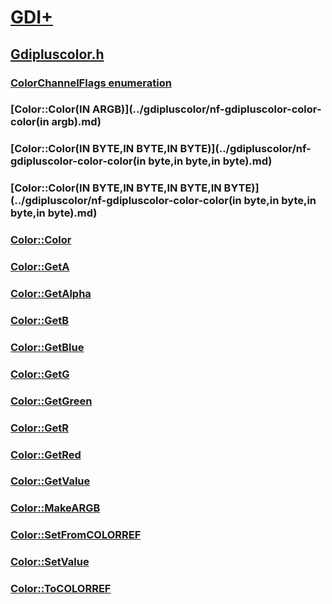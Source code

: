 # [GDI+](../_gdiplus/index.md)
## [Gdipluscolor.h](index.md)
### [ColorChannelFlags enumeration](../gdipluscolor/ne-gdipluscolor-colorchannelflags.md)
### [Color::Color(IN ARGB)](../gdipluscolor/nf-gdipluscolor-color-color(in argb).md)
### [Color::Color(IN BYTE,IN BYTE,IN BYTE)](../gdipluscolor/nf-gdipluscolor-color-color(in byte,in byte,in byte).md)
### [Color::Color(IN BYTE,IN BYTE,IN BYTE,IN BYTE)](../gdipluscolor/nf-gdipluscolor-color-color(in byte,in byte,in byte,in byte).md)
### [Color::Color](../gdipluscolor/nf-gdipluscolor-color-color.md)
### [Color::GetA](../gdipluscolor/nf-gdipluscolor-color-geta.md)
### [Color::GetAlpha](../gdipluscolor/nf-gdipluscolor-color-getalpha.md)
### [Color::GetB](../gdipluscolor/nf-gdipluscolor-color-getb.md)
### [Color::GetBlue](../gdipluscolor/nf-gdipluscolor-color-getblue.md)
### [Color::GetG](../gdipluscolor/nf-gdipluscolor-color-getg.md)
### [Color::GetGreen](../gdipluscolor/nf-gdipluscolor-color-getgreen.md)
### [Color::GetR](../gdipluscolor/nf-gdipluscolor-color-getr.md)
### [Color::GetRed](../gdipluscolor/nf-gdipluscolor-color-getred.md)
### [Color::GetValue](../gdipluscolor/nf-gdipluscolor-color-getvalue.md)
### [Color::MakeARGB](../gdipluscolor/nf-gdipluscolor-color-makeargb.md)
### [Color::SetFromCOLORREF](../gdipluscolor/nf-gdipluscolor-color-setfromcolorref.md)
### [Color::SetValue](../gdipluscolor/nf-gdipluscolor-color-setvalue.md)
### [Color::ToCOLORREF](../gdipluscolor/nf-gdipluscolor-color-tocolorref.md)
